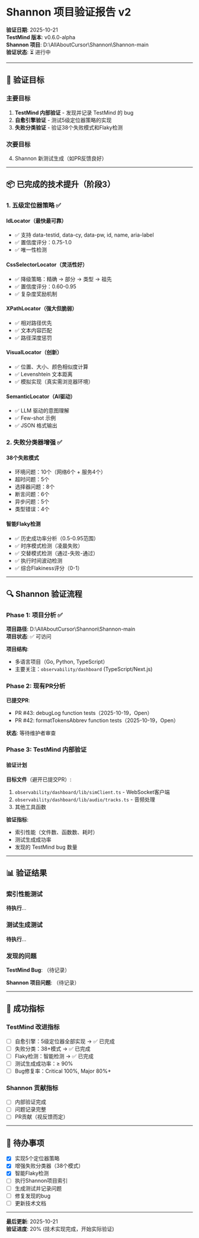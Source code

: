 # Shannon 项目验证报告 v2

**验证日期**: 2025-10-21  
**TestMind 版本**: v0.6.0-alpha  
**Shannon 项目**: D:\AllAboutCursor\Shannon\Shannon-main  
**验证状态**: ⏳ 进行中

---

## 🎯 验证目标

### 主要目标
1. **TestMind 内部验证** - 发现并记录 TestMind 的 bug
2. **自愈引擎验证** - 测试5级定位器策略的实现
3. **失败分类验证** - 验证38个失败模式和Flaky检测

### 次要目标
4. Shannon 新测试生成（如PR反馈良好）

---

## 📦 已完成的技术提升（阶段3）

### 1. 五级定位器策略 ✅

#### IdLocator（最快最可靠）
- ✅ 支持 data-testid, data-cy, data-pw, id, name, aria-label
- ✅ 置信度评分：0.75-1.0
- ✅ 唯一性检测

#### CssSelectorLocator（灵活性好）
- ✅ 降级策略：精确 → 部分 → 类型 → 祖先
- ✅ 置信度评分：0.60-0.95
- ✅ 复杂度奖励机制

#### XPathLocator（强大但脆弱）
- ✅ 相对路径优先
- ✅ 文本内容匹配
- ✅ 路径深度惩罚

#### VisualLocator（创新）
- ✅ 位置、大小、颜色相似度计算
- ✅ Levenshtein 文本距离
- ✅ 模拟实现（真实需浏览器环境）

#### SemanticLocator（AI驱动）
- ✅ LLM 驱动的意图理解
- ✅ Few-shot 示例
- ✅ JSON 格式输出

### 2. 失败分类器增强 ✅

#### 38个失败模式
- 环境问题：10个（网络6个 + 服务4个）
- 超时问题：5个
- 选择器问题：8个
- 断言问题：6个
- 异步问题：5个
- 类型错误：4个

#### 智能Flaky检测
- ✅ 历史成功率分析（0.5-0.95范围）
- ✅ 时序模式检测（凌晨失败）
- ✅ 交替模式检测（通过-失败-通过）
- ✅ 执行时间波动检测
- ✅ 综合Flakiness评分（0-1）

---

## 🔍 Shannon 验证流程

### Phase 1: 项目分析 ✅

**项目路径**: D:\AllAboutCursor\Shannon\Shannon-main  
**项目状态**: ✅ 可访问

**项目结构**:
- 多语言项目（Go, Python, TypeScript）
- 主要关注：`observability/dashboard` (TypeScript/Next.js)

### Phase 2: 现有PR分析

**已提交PR**:
- PR #43: debugLog function tests（2025-10-19，Open）
- PR #42: formatTokensAbbrev function tests（2025-10-19，Open）

**状态**: 等待维护者审查

### Phase 3: TestMind 内部验证

#### 验证计划

**目标文件**（避开已提交PR）:
1. `observability/dashboard/lib/simClient.ts` - WebSocket客户端
2. `observability/dashboard/lib/audio/tracks.ts` - 音频处理  
3. 其他工具函数

**验证指标**:
- 索引性能（文件数、函数数、耗时）
- 测试生成成功率
- 发现的 TestMind bug 数量

---

## 📊 验证结果

### 索引性能测试

**待执行**...

### 测试生成测试

**待执行**...

### 发现的问题

**TestMind Bug**:
（待记录）

**Shannon 项目问题**:
（待记录）

---

## 🎯 成功指标

### TestMind 改进指标
- [ ] 自愈引擎：5级定位器全部实现 → ✅ 已完成
- [ ] 失败分类：38+模式 → ✅ 已完成
- [ ] Flaky检测：智能检测 → ✅ 已完成
- [ ] 测试生成成功率：≥ 90%
- [ ] Bug修复率：Critical 100%, Major 80%+

### Shannon 贡献指标
- [ ] 内部验证完成
- [ ] 问题记录完整
- [ ] PR贡献（视反馈而定）

---

## 📝 待办事项

- [x] 实现5个定位器策略
- [x] 增强失败分类器（38个模式）
- [x] 智能Flaky检测
- [ ] 执行Shannon项目索引
- [ ] 生成测试并记录问题
- [ ] 修复发现的bug
- [ ] 更新技术文档

---

**最后更新**: 2025-10-21  
**验证进度**: 20% (技术实现完成，开始实际验证)


















